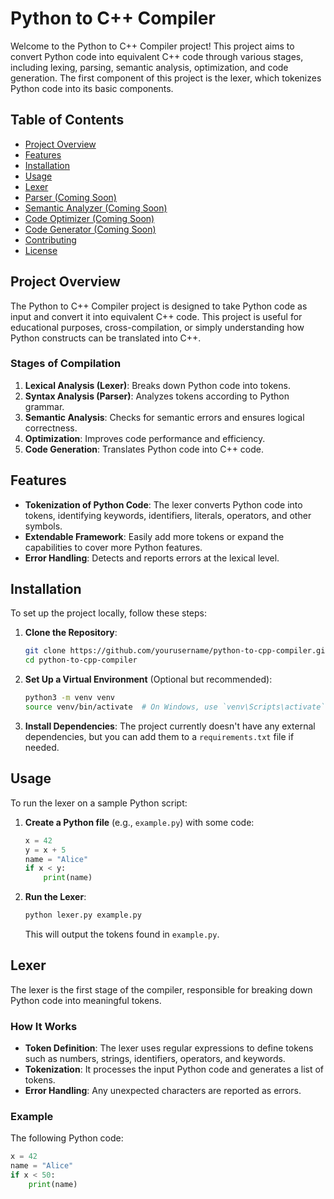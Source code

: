 # Python to C++ Compiler

Welcome to the Python to C++ Compiler project! This project aims to convert Python code into equivalent C++ code through various stages, including lexing, parsing, semantic analysis, optimization, and code generation. The first component of this project is the lexer, which tokenizes Python code into its basic components.

## Table of Contents

- [Project Overview](#project-overview)
- [Features](#features)
- [Installation](#installation)
- [Usage](#usage)
- [Lexer](#lexer)
- [Parser (Coming Soon)](#parser-coming-soon)
- [Semantic Analyzer (Coming Soon)](#semantic-analyzer-coming-soon)
- [Code Optimizer (Coming Soon)](#code-optimizer-coming-soon)
- [Code Generator (Coming Soon)](#code-generator-coming-soon)
- [Contributing](#contributing)
- [License](#license)

## Project Overview

The Python to C++ Compiler project is designed to take Python code as input and convert it into equivalent C++ code. This project is useful for educational purposes, cross-compilation, or simply understanding how Python constructs can be translated into C++.

### Stages of Compilation

1. **Lexical Analysis (Lexer)**: Breaks down Python code into tokens.
2. **Syntax Analysis (Parser)**: Analyzes tokens according to Python grammar.
3. **Semantic Analysis**: Checks for semantic errors and ensures logical correctness.
4. **Optimization**: Improves code performance and efficiency.
5. **Code Generation**: Translates Python code into C++ code.

## Features

- **Tokenization of Python Code**: The lexer converts Python code into tokens, identifying keywords, identifiers, literals, operators, and other symbols.
- **Extendable Framework**: Easily add more tokens or expand the capabilities to cover more Python features.
- **Error Handling**: Detects and reports errors at the lexical level.

## Installation

To set up the project locally, follow these steps:

1. **Clone the Repository**:
    ```bash
    git clone https://github.com/yourusername/python-to-cpp-compiler.git
    cd python-to-cpp-compiler
    ```

2. **Set Up a Virtual Environment** (Optional but recommended):
    ```bash
    python3 -m venv venv
    source venv/bin/activate  # On Windows, use `venv\Scripts\activate`
    ```

3. **Install Dependencies**:
    The project currently doesn't have any external dependencies, but you can add them to a `requirements.txt` file if needed.

## Usage

To run the lexer on a sample Python script:

1. **Create a Python file** (e.g., `example.py`) with some code:
    ```python
    x = 42
    y = x + 5
    name = "Alice"
    if x < y:
        print(name)
    ```

2. **Run the Lexer**:
    ```bash
    python lexer.py example.py
    ```

   This will output the tokens found in `example.py`.

## Lexer

The lexer is the first stage of the compiler, responsible for breaking down Python code into meaningful tokens.

### How It Works

- **Token Definition**: The lexer uses regular expressions to define tokens such as numbers, strings, identifiers, operators, and keywords.
- **Tokenization**: It processes the input Python code and generates a list of tokens.
- **Error Handling**: Any unexpected characters are reported as errors.

### Example

The following Python code:
```python
x = 42
name = "Alice"
if x < 50:
    print(name)